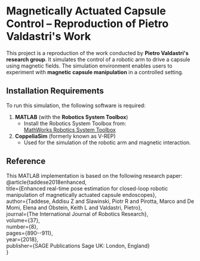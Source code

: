 # Magnetically Actuated Capsule Control – Reproduction of Pietro Valdastri's Work

This project is a reproduction of the work conducted by **Pietro Valdastri's research group**. It simulates the control of a robotic arm to drive a capsule using magnetic fields. The simulation environment enables users to experiment with **magnetic capsule manipulation** in a controlled setting.

## Installation Requirements

To run this simulation, the following software is required:

1. **MATLAB** (with the **Robotics System Toolbox**)  
   - Install the Robotics System Toolbox from:  
     [MathWorks Robotics System Toolbox](https://www.mathworks.com/products/robotics.html)
2. **CoppeliaSim** (formerly known as V-REP)  
   - Used for the simulation of the robotic arm and magnetic interaction.

## Reference

This MATLAB implementation is based on the following research paper:  
@article{taddese2018enhanced,  
title={Enhanced real-time pose estimation for closed-loop robotic manipulation of magnetically actuated capsule endoscopes},  
author={Taddese, Addisu Z and Slawinski, Piotr R and Pirotta, Marco and De Momi, Elena and Obstein, Keith L and Valdastri, Pietro},  
journal={The International Journal of Robotics Research},  
volume={37},  
number={8},  
pages={890--911},  
year={2018},  
publisher={SAGE Publications Sage UK: London, England}  
}
